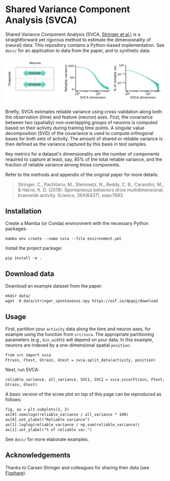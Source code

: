 # Shared Variance Component Analysis (SVCA)
Shared Variance Component Analysis (SVCA, [Stringer et al.](https://doi.org/10.1126/science.aav7893)) is a
straightforward yet rigorous method to estimate the dimensionality of (neural) data. This repository contains a
Python-based implementation. See `docs/` for an application to data from the paper, and to synthetic data.

![SVCA](./figures/SVCA.png)


Briefly, SVCA estimates reliable variance using cross-validation along both the observation (time) and feature (neuron) axes. First, the covariance between two (spatially) non-overlapping groups of neurons is computed based on their activity during training time points. A singular value decomposition (SVD) of the covariance is used to compute orthogonal bases for both sets of activity. The amount of shared or reliable variance is then defined as the variance captured by this basis in test samples.

Key metrics for a dataset's dimensionality are the number of components required to capture at least, say, 85% of the total reliable variance, and the fraction of reliable variance among those components.


Refer to the methods and appendix of the original paper for more details:
> Stringer, C., Pachitariu, M., Steinmetz, N., Reddy, C. B., Carandini, M., & Harris, K. D. (2019). Spontaneous behaviors drive
> multidimensional, brainwide activity. Science, 364(6437), eaav7893.


## Installation
Create a Mamba (or Conda) environment with the necessary Python packages:
```
mamba env create --name svca --file environment.yml
```
Install the project package:
```
pip install -e .
```

## Download data
Download an example dataset from the paper:
```
mkdir data/
wget -O data/stringer_spontaneous.npy https://osf.io/dpqaj/download
```

## Usage
First, partition your ``activity`` data along the time and neuron axes, for example using the function from `src/svca`.
The appropriate partitioning parameters (e.g., `bin_width`) will depend on your data. In this example, neurons are indexed by a one-dimensional spatial `position`:
```
from src import svca
Ftrain, Ftest, Gtrain, Gtest = svca.split_data(activity, position)
```
Next, run SVCA:
```
reliable_variance, all_variance, SVC1, SVC2 = svca.svca(Ftrain, Ftest, Gtrain, Gtest)
```
A basic version of the scree plot on top of this page can be reproduced as follows:
```
fig, ax = plt.subplots(1, 2)
ax[0].semilogx(reliable_variance / all_variance * 100)
ax[0].set_ylabel("Reliable variance")
ax[1].loglog(reliable_variance / np.sum(reliable_variance))
ax[1].set_ylabel("% of reliable var.")
```
See `docs/` for more elaborate examples.

## Acknowledgements
Thanks to Carsen Stringer and colleagues for sharing their data (see [Figshare](https://doi.org/10.25378/janelia.6163622.v6)).
